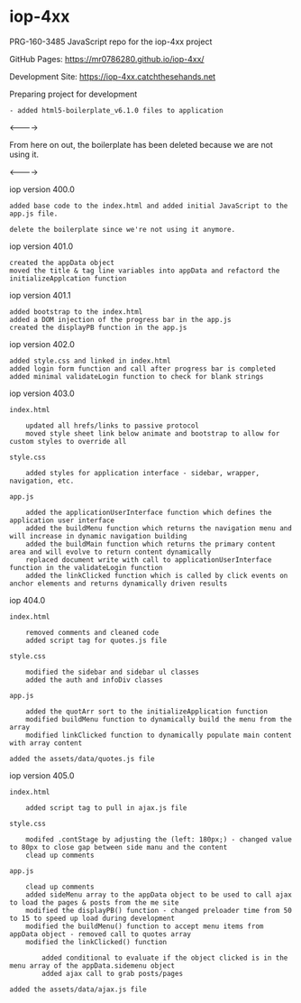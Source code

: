 # iop-4xx
PRG-160-3485 JavaScript repo for the iop-4xx project 
	
GitHub Pages: https://mr0786280.github.io/iop-4xx/
	
Development Site: https://iop-4xx.catchthesehands.net

Preparing project for development

	- added html5-boilerplate_v6.1.0 files to application
	
<---->

From here on out, the boilerplate has been deleted because we are not using it.

<---->

iop version 400.0

	added base code to the index.html and added initial JavaScript to the app.js file.
	
	delete the boilerplate since we're not using it anymore.

	
iop version 401.0

	created the appData object
	moved the title & tag line variables into appData and refactord the initializeApplcation function
	
iop version 401.1

	added bootstrap to the index.html
	added a DOM injection of the progress bar in the app.js
	created the displayPB function in the app.js
	
iop version 402.0

	added style.css and linked in index.html
	added login form function and call after progress bar is completed
	added minimal validateLogin function to check for blank strings

iop version 403.0

	index.html
	
		updated all hrefs/links to passive protocol
		moved style sheet link below animate and bootstrap to allow for custom styles to override all
		
	style.css
	
		added styles for application interface - sidebar, wrapper, navigation, etc.

	app.js
	
		added the applicationUserInterface function which defines the application user interface
		added the buildMenu function which returns the navigation menu and will increase in dynamic navigation building
		added the buildMain function which returns the primary content area and will evolve to return content dynamically
		replaced document write with call to applicationUserInterface function in the validateLogin function
		added the linkClicked function which is called by click events on anchor elements and returns dynamically driven results

iop 404.0

	index.html

		removed comments and cleaned code
		added script tag for quotes.js file
	
	style.css
	
		modified the sidebar and sidebar ul classes
		added the auth and infoDiv classes

	app.js
	
		added the quotArr sort to the initializeApplication function
		modified buildMenu function to dynamically build the menu from the array
		modified linkClicked function to dynamically populate main content with array content
	
	added the assets/data/quotes.js file
	
	
iop version 405.0

	index.html
	
		added script tag to pull in ajax.js file
		
	style.css

		modifed .contStage by adjusting the (left: 180px;) - changed value to 80px to close gap between side manu and the content
		clead up comments

	app.js

		clead up comments
		added sideMenu array to the appData object to be used to call ajax to load the pages & posts from the me site
		modified the displayPB() function - changed preloader time from 50 to 15 to speed up load during development
		modified the buildMenu() function to accept menu items from appData object - removed call to quotes array
		modified the linkClicked() function

			added conditional to evaluate if the object clicked is in the menu array of the appData.sidemenu object
			added ajax call to grab posts/pages

	added the assets/data/ajax.js file

